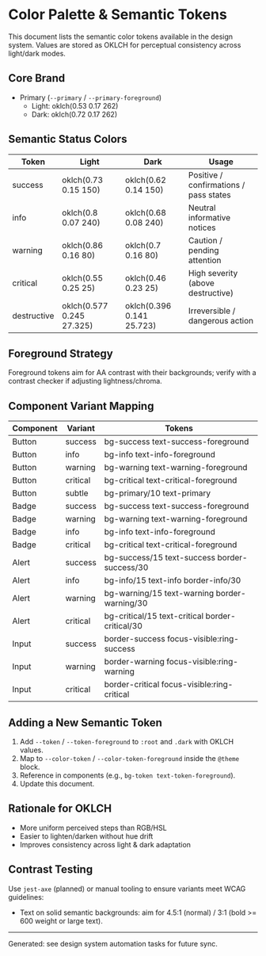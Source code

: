 # Color Palette & Semantic Tokens

This document lists the semantic color tokens available in the design system. Values are stored as OKLCH for perceptual consistency across light/dark modes.

## Core Brand
- Primary (`--primary` / `--primary-foreground`)
  - Light: oklch(0.53 0.17 262)
  - Dark:  oklch(0.72 0.17 262)

## Semantic Status Colors
| Token | Light | Dark | Usage |
|-------|-------|------|-------|
| success | oklch(0.73 0.15 150) | oklch(0.62 0.14 150) | Positive / confirmations / pass states |
| info | oklch(0.8 0.07 240) | oklch(0.68 0.08 240) | Neutral informative notices |
| warning | oklch(0.86 0.16 80) | oklch(0.7 0.16 80) | Caution / pending attention |
| critical | oklch(0.55 0.25 25) | oklch(0.46 0.23 25) | High severity (above destructive) |
| destructive | oklch(0.577 0.245 27.325) | oklch(0.396 0.141 25.723) | Irreversible / dangerous action |

## Foreground Strategy
Foreground tokens aim for AA contrast with their backgrounds; verify with a contrast checker if adjusting lightness/chroma.

## Component Variant Mapping
| Component | Variant | Tokens |
|-----------|---------|--------|
| Button | success | bg-success text-success-foreground |
| Button | info | bg-info text-info-foreground |
| Button | warning | bg-warning text-warning-foreground |
| Button | critical | bg-critical text-critical-foreground |
| Button | subtle | bg-primary/10 text-primary |
| Badge | success | bg-success text-success-foreground |
| Badge | warning | bg-warning text-warning-foreground |
| Badge | info | bg-info text-info-foreground |
| Badge | critical | bg-critical text-critical-foreground |
| Alert | success | bg-success/15 text-success border-success/30 |
| Alert | info | bg-info/15 text-info border-info/30 |
| Alert | warning | bg-warning/15 text-warning border-warning/30 |
| Alert | critical | bg-critical/15 text-critical border-critical/30 |
| Input | success | border-success focus-visible:ring-success |
| Input | warning | border-warning focus-visible:ring-warning |
| Input | critical | border-critical focus-visible:ring-critical |

## Adding a New Semantic Token
1. Add `--token` / `--token-foreground` to `:root` and `.dark` with OKLCH values.
2. Map to `--color-token` / `--color-token-foreground` inside the `@theme` block.
3. Reference in components (e.g., `bg-token text-token-foreground`).
4. Update this document.

## Rationale for OKLCH
- More uniform perceived steps than RGB/HSL
- Easier to lighten/darken without hue drift
- Improves consistency across light & dark adaptation

## Contrast Testing
Use `jest-axe` (planned) or manual tooling to ensure variants meet WCAG guidelines:
- Text on solid semantic backgrounds: aim for 4.5:1 (normal) / 3:1 (bold >= 600 weight or large text).

---
Generated: see design system automation tasks for future sync.
